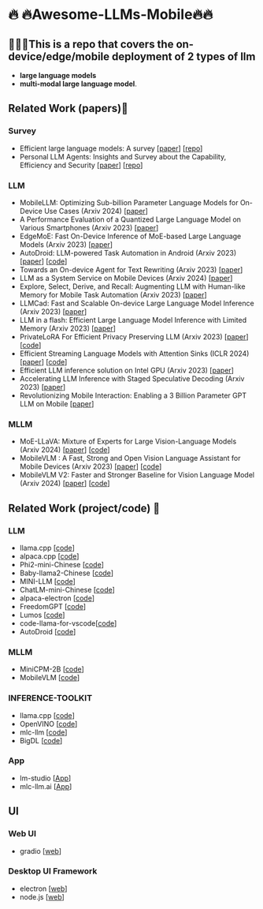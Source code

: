 # :fire: :fire:Awesome-LLMs-Mobile:fire::fire:

## :loudspeaker::loudspeaker::loudspeaker:This is a repo that covers the **on-device/edge/mobile** deployment of 2 types of llm

-  **large language models**
- **multi-modal large language model**.

## Related Work (papers)📖

### Survey

- Efficient large language models: A survey [[paper](https://arxiv.org/abs/2312.03863)] [[repo](https://github.com/AIoT-MLSys-Lab/Efficient-LLMs-Survey)]
- Personal LLM Agents: Insights and Survey about the Capability, Efficiency and Security [[paper](https://arxiv.org/pdf/2401.05459)] [[repo](https://github.com/MobileLLM/Personal_LLM_Agents_Survey)]

### LLM

- MobileLLM: Optimizing Sub-billion Parameter Language Models for On-Device Use Cases (Arxiv 2024) [[paper](https://arxiv.org/abs/2402.14905)]
- A Performance Evaluation of a Quantized Large Language Model on Various Smartphones (Arxiv 2023) [[paper](https://arxiv.org/abs/2312.12472)]
- EdgeMoE: Fast On-Device Inference of MoE-based Large Language Models (Arxiv 2023) [[paper](https://arxiv.org/pdf/2308.14352)]
- AutoDroid: LLM-powered Task Automation in Android (Arxiv 2023) [[paper](https://arxiv.org/pdf/2308.15272)] [[code](https://github.com/MobileLLM/AutoDroid)]
- Towards an On-device Agent for Text Rewriting (Arxiv 2023) [[paper](https://arxiv.org/abs/2308.11807)]
- LLM as a System Service on Mobile Devices (Arxiv 2024) [[paper](https://arxiv.org/pdf/2403.11805.pdf)] 
- Explore, Select, Derive, and Recall: Augmenting LLM
  with Human-like Memory for Mobile Task Automation (Arxiv 2023) [[paper](https://arxiv.org/abs/2312.03003)] 
- LLMCad: Fast and Scalable On-device Large Language Model Inference (Arxiv 2023) [[paper](https://arxiv.org/abs/2309.04255)]
- LLM in a flash: Efficient Large Language Model Inference with Limited Memory (Arxiv 2023) [[paper](https://arxiv.org/pdf/2312.11514.pdf)]
- PrivateLoRA For Efficient Privacy Preserving LLM (Arxiv 2023) [[paper](https://arxiv.org/abs/2311.14030)] [[code](https://github.com/alipay/private_llm)]
- Efficient Streaming Language Models with Attention Sinks (ICLR 2024) [[paper](https://arxiv.org/abs/2309.17453)] [[code](https://github.com/mit-han-lab/streaming-llm)]
- Efficient LLM inference solution on Intel GPU (Arxiv 2023) [[paper](https://arxiv.org/abs/2401.05391)]
- Accelerating LLM Inference with Staged Speculative Decoding (Arxiv 2023) [[paper](https://arxiv.org/abs/2308.04623)]
- Revolutionizing Mobile Interaction: Enabling a 3 Billion Parameter GPT LLM on Mobile [[paper](https://arxiv.org/pdf/2310.01434)]

### MLLM

- MoE-LLaVA: Mixture of Experts for Large Vision-Language Models (Arxiv 2024) [[paper](https://arxiv.org/abs/2401.15947)] [[code](https://github.com/PKU-YuanGroup/MoE-LLaVA)]
- MobileVLM : A Fast, Strong and Open Vision Language Assistant for Mobile Devices (Arxiv 2023) [[paper](https://arxiv.org/pdf/2312.16886)] [[code](https://github.com/Meituan-AutoML/MobileVLM)] 
- MobileVLM V2: Faster and Stronger Baseline for Vision Language Model (Arxiv 2024) [[paper](https://arxiv.org/pdf/2402.03766)] [[code](https://github.com/Meituan-AutoML/MobileVLM)]

## Related Work (project/code) :office:

### LLM

- llama.cpp [[code](https://github.com/ggerganov/llama.cpp)]
- alpaca.cpp [[code](https://github.com/antimatter15/alpaca.cpp/)]
- Phi2-mini-Chinese [[code](https://github.com/charent/Phi2-mini-Chinese)]
- Baby-llama2-Chinese [[code](https://github.com/DLLXW/baby-llama2-chinese)]
- MINI-LLM [[code](https://github.com/jiahe7ay/MINI_LLM)]
- ChatLM-mini-Chinese [[code](https://github.com/charent/ChatLM-mini-Chinese)]
- alpaca-electron [[code](https://github.com/ZiangWu-77/alpaca-electron)]
- FreedomGPT [[code](https://github.com/ohmplatform/FreedomGPT)]
- Lumos [[code](https://github.com/andrewnguonly/Lumos)]
- code-llama-for-vscode[[code](https://github.com/xNul/code-llama-for-vscode?tab=readme-ov-file)]
- AutoDroid [[code](https://github.com/MobileLLM/AutoDroid)]

### MLLM

- MiniCPM-2B [[code](https://github.com/OpenBMB/MiniCPM)]
- MobileVLM [[code](https://github.com/Meituan-AutoML/MobileVLM)]

### INFERENCE-TOOLKIT

- llama.cpp [[code](https://github.com/ggerganov/llama.cpp)]
- OpenVINO [[code](https://github.com/openvinotoolkit/openvino)]
- mlc-llm [[code](https://github.com/mlc-ai/mlc-llm)]
- BigDL [[code](https://github.com/ZiangWu-77/BigDL)]

### App
- lm-studio [[App](https://lmstudio.ai/)]
- mlc-llm.ai [[App](https://llm.mlc.ai/)]

## UI 
### Web UI 
- gradio [[web](https://www.gradio.app/)]

### Desktop UI Framework
- electron [[web](https://www.electronjs.org/)]
- node.js [[web](https://nodejs.org/en)]
